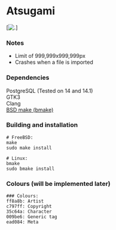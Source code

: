 Atsugami
========
[![.](https://github.com/natem-nvsd/atsugami/blob/master/readme_header_picture.png)]

### Notes
*	Limit of 999,999x999,999px  
*	Crashes when a file is imported

### Dependencies
PostgreSQL (Tested on 14 and 14.1)  
GTK3  
Clang  
[BSD make (bmake)](https://github.com/natem-nvsd/bmake)

### Building and installation
```
# FreeBSD:
make
sudo make install

# Linux:
bmake
sudo bmake install
```  

### Colours (will be implemented later)
```
### Colours:
ff8a8b: Artist  
c797ff: Copyright  
35c64a: Character  
009be6: Generic tag  
ead084: Meta    
```
